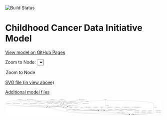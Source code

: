 <link rel='stylesheet' href="assets/style.css">
<link rel='stylesheet' href="https://unpkg.com/leaflet@1.5.1/dist/leaflet.css" integrity="sha512-xwE/Az9zrjBIphAcBb3F6JVqxf46+CDLwfLMHloNu6KEQCAWi6HcDUbeOfBIptF7tcCzusKFjFw2yuvEpDL9wQ==" crossorigin="">
<script type="text/javascript" src="https://code.jquery.com/jquery-3.2.1.min.js"></script>
<script type="text/javascript"  src="https://unpkg.com/leaflet@1.5.1/dist/leaflet.js"></script>
<script type="text/javascript" src="assets/actions.js"></script>

![Build Status](https://github.com/CBIIT/ccdi-model/actions/workflows/model-test-and-deploy.yml/badge.svg)

# Childhood Cancer Data Initiative Model

[View model on GitHub Pages](https://cbiit.github.io/ccdi-model/)



Zoom to Node: <select id="node_select">
  <option value="">Zoom to Node</option>
</select>
<div id="model"></div>

<p>
<a href="./model-desc/ccdi-model.svg">SVG file (in view above)</a>
<p>
<a href="./model-desc">Additional model files</a>
<div id='graph' style='display:off;'>
<svg width="3770pt" height="392pt"
 viewBox="0.00 0.00 3769.84 392.00" xmlns="http://www.w3.org/2000/svg" xmlns:xlink="http://www.w3.org/1999/xlink">
<g id="graph0" class="graph" transform="scale(1 1) rotate(0) translate(4 388)">
<title>Perl</title>
<polygon fill="#ffffff" stroke="transparent" points="-4,4 -4,-388 3765.8436,-388 3765.8436,4 -4,4"/>
<!-- sequencing_file -->
<g id="node1" class="node">
<title>sequencing_file</title>
<ellipse fill="none" stroke="#000000" cx="355.7514" cy="-366" rx="83.3857" ry="18"/>
<text text-anchor="middle" x="355.7514" y="-362.3" font-family="Times,serif" font-size="14.00" fill="#000000">sequencing_file</text>
</g>
<!-- sample -->
<g id="node3" class="node">
<title>sample</title>
<ellipse fill="none" stroke="#000000" cx="1354.7514" cy="-279" rx="44.393" ry="18"/>
<text text-anchor="middle" x="1354.7514" y="-275.3" font-family="Times,serif" font-size="14.00" fill="#000000">sample</text>
</g>
<!-- sequencing_file&#45;&gt;sample -->
<g id="edge7" class="edge">
<title>sequencing_file&#45;&gt;sample</title>
<path fill="none" stroke="#000000" d="M416.0043,-353.4891C426.5595,-351.5042 437.4568,-349.5861 447.7514,-348 576.8321,-328.1118 609.4898,-324.4501 739.7514,-315 863.2691,-306.0391 1174.6239,-317.5384 1296.7514,-297 1301.5666,-296.1902 1306.5378,-295.0843 1311.4509,-293.816"/>
<polygon fill="#000000" stroke="#000000" points="1312.7039,-297.0996 1321.3858,-291.0271 1310.8119,-290.3601 1312.7039,-297.0996"/>
<text text-anchor="middle" x="806.2514" y="-318.8" font-family="Times,serif" font-size="14.00" fill="#000000">of_sequencing_file</text>
</g>
<!-- cell_line -->
<g id="node11" class="node">
<title>cell_line</title>
<ellipse fill="none" stroke="#000000" cx="1446.7514" cy="-192" rx="49.2915" ry="18"/>
<text text-anchor="middle" x="1446.7514" y="-188.3" font-family="Times,serif" font-size="14.00" fill="#000000">cell_line</text>
</g>
<!-- sequencing_file&#45;&gt;cell_line -->
<g id="edge8" class="edge">
<title>sequencing_file&#45;&gt;cell_line</title>
<path fill="none" stroke="#000000" d="M360.0389,-347.8446C366.8549,-323.4451 382.6911,-280.8491 413.7514,-261 434.4155,-247.7946 1170.9888,-206.9369 1387.4852,-195.1894"/>
<polygon fill="#000000" stroke="#000000" points="1387.9022,-198.672 1397.6981,-194.6359 1387.5233,-191.6822 1387.9022,-198.672"/>
<text text-anchor="middle" x="480.2514" y="-275.3" font-family="Times,serif" font-size="14.00" fill="#000000">of_sequencing_file</text>
</g>
<!-- pdx -->
<g id="node20" class="node">
<title>pdx</title>
<ellipse fill="none" stroke="#000000" cx="1028.7514" cy="-192" rx="27.8951" ry="18"/>
<text text-anchor="middle" x="1028.7514" y="-188.3" font-family="Times,serif" font-size="14.00" fill="#000000">pdx</text>
</g>
<!-- sequencing_file&#45;&gt;pdx -->
<g id="edge9" class="edge">
<title>sequencing_file&#45;&gt;pdx</title>
<path fill="none" stroke="#000000" d="M274.754,-361.5076C182.6977,-354.5105 40.879,-337.3409 7.7514,-297 -2.4027,-284.6349 -2.7131,-273.1035 7.7514,-261 40.5231,-223.0955 808.6506,-198.4067 990.4374,-193.0825"/>
<polygon fill="#000000" stroke="#000000" points="990.6986,-196.5764 1000.5927,-192.7874 990.4952,-189.5794 990.6986,-196.5764"/>
<text text-anchor="middle" x="74.2514" y="-275.3" font-family="Times,serif" font-size="14.00" fill="#000000">of_sequencing_file</text>
</g>
<!-- study -->
<g id="node2" class="node">
<title>study</title>
<ellipse fill="none" stroke="#000000" cx="3023.7514" cy="-18" rx="36.2938" ry="18"/>
<text text-anchor="middle" x="3023.7514" y="-14.3" font-family="Times,serif" font-size="14.00" fill="#000000">study</text>
</g>
<!-- participant -->
<g id="node10" class="node">
<title>participant</title>
<ellipse fill="none" stroke="#000000" cx="2304.7514" cy="-105" rx="62.2891" ry="18"/>
<text text-anchor="middle" x="2304.7514" y="-101.3" font-family="Times,serif" font-size="14.00" fill="#000000">participant</text>
</g>
<!-- sample&#45;&gt;participant -->
<g id="edge32" class="edge">
<title>sample&#45;&gt;participant</title>
<path fill="none" stroke="#000000" d="M1386.0338,-266.2169C1391.8477,-264.2126 1397.9262,-262.3583 1403.7514,-261 1477.3141,-243.8474 1497.9538,-253.5357 1572.7514,-243 1656.7552,-231.1676 1685.4885,-249.1425 1760.7514,-210 1780.8262,-199.5596 1776.6491,-184.3875 1796.7514,-174 1874.4517,-133.8497 1904.1625,-153.3189 1990.7514,-141 2074.6299,-129.0667 2171.5541,-118.4322 2235.2738,-111.871"/>
<polygon fill="#000000" stroke="#000000" points="2236.0076,-115.3142 2245.599,-110.8135 2235.2944,-108.3506 2236.0076,-115.3142"/>
<text text-anchor="middle" x="1833.2514" y="-188.3" font-family="Times,serif" font-size="14.00" fill="#000000">of_sample</text>
</g>
<!-- sample&#45;&gt;cell_line -->
<g id="edge33" class="edge">
<title>sample&#45;&gt;cell_line</title>
<path fill="none" stroke="#000000" d="M1389.5893,-267.7121C1397.1916,-265.3824 1405.2166,-263.0244 1412.7514,-261 1447.529,-251.6563 1469.2936,-271.1503 1491.7514,-243 1499.7511,-232.9726 1492.8583,-222.2718 1482.2717,-213.2747"/>
<polygon fill="#000000" stroke="#000000" points="1484.154,-210.3097 1474.0703,-207.0586 1479.9257,-215.8884 1484.154,-210.3097"/>
<text text-anchor="middle" x="1532.2514" y="-231.8" font-family="Times,serif" font-size="14.00" fill="#000000">of_sample</text>
</g>
<!-- sample&#45;&gt;pdx -->
<g id="edge34" class="edge">
<title>sample&#45;&gt;pdx</title>
<path fill="none" stroke="#000000" d="M1319.9003,-267.7608C1312.2988,-265.4281 1304.2774,-263.0565 1296.7514,-261 1263.2667,-251.8503 1254.4178,-251.4565 1220.7514,-243 1165.9409,-229.2324 1102.6353,-212.1952 1064.1647,-201.7143"/>
<polygon fill="#000000" stroke="#000000" points="1065.0388,-198.3249 1054.4701,-199.0686 1063.1958,-205.0779 1065.0388,-198.3249"/>
<text text-anchor="middle" x="1257.2514" y="-231.8" font-family="Times,serif" font-size="14.00" fill="#000000">of_sample</text>
</g>
<!-- family_relationship -->
<g id="node4" class="node">
<title>family_relationship</title>
<ellipse fill="none" stroke="#000000" cx="1978.7514" cy="-192" rx="100.1823" ry="18"/>
<text text-anchor="middle" x="1978.7514" y="-188.3" font-family="Times,serif" font-size="14.00" fill="#000000">family_relationship</text>
</g>
<!-- family_relationship&#45;&gt;participant -->
<g id="edge15" class="edge">
<title>family_relationship&#45;&gt;participant</title>
<path fill="none" stroke="#000000" d="M1984.995,-173.9238C1989.9017,-162.5563 1997.9107,-148.6403 2009.7514,-141 2045.3605,-118.0231 2156.7415,-109.7107 2231.9871,-106.7038"/>
<polygon fill="#000000" stroke="#000000" points="2232.4918,-110.1874 2242.3531,-106.3138 2232.2285,-103.1923 2232.4918,-110.1874"/>
<text text-anchor="middle" x="2089.2514" y="-144.8" font-family="Times,serif" font-size="14.00" fill="#000000">of_family_relationship</text>
</g>
<!-- publication -->
<g id="node5" class="node">
<title>publication</title>
<ellipse fill="none" stroke="#000000" cx="2773.7514" cy="-105" rx="63.0888" ry="18"/>
<text text-anchor="middle" x="2773.7514" y="-101.3" font-family="Times,serif" font-size="14.00" fill="#000000">publication</text>
</g>
<!-- publication&#45;&gt;study -->
<g id="edge35" class="edge">
<title>publication&#45;&gt;study</title>
<path fill="none" stroke="#000000" d="M2768.7815,-86.8622C2766.9894,-76.0476 2767.0134,-62.7621 2774.7514,-54 2787.9691,-39.0329 2909.3524,-27.0796 2977.6302,-21.4712"/>
<polygon fill="#000000" stroke="#000000" points="2978.0176,-24.9514 2987.7035,-20.6581 2977.4543,-17.9741 2978.0176,-24.9514"/>
<text text-anchor="middle" x="2825.7514" y="-57.8" font-family="Times,serif" font-size="14.00" fill="#000000">of_publication</text>
</g>
<!-- radiology_file -->
<g id="node6" class="node">
<title>radiology_file</title>
<ellipse fill="none" stroke="#000000" cx="2170.7514" cy="-192" rx="73.387" ry="18"/>
<text text-anchor="middle" x="2170.7514" y="-188.3" font-family="Times,serif" font-size="14.00" fill="#000000">radiology_file</text>
</g>
<!-- radiology_file&#45;&gt;participant -->
<g id="edge10" class="edge">
<title>radiology_file&#45;&gt;participant</title>
<path fill="none" stroke="#000000" d="M2170.2619,-173.8568C2170.938,-163.0401 2173.6081,-149.7544 2181.7514,-141 2190.5194,-131.574 2216.4922,-123.3139 2242.3247,-117.0916"/>
<polygon fill="#000000" stroke="#000000" points="2243.2298,-120.4747 2252.1821,-114.8085 2241.6503,-113.6552 2243.2298,-120.4747"/>
<text text-anchor="middle" x="2240.7514" y="-144.8" font-family="Times,serif" font-size="14.00" fill="#000000">of_radiology_file</text>
</g>
<!-- clinical_measure_file -->
<g id="node7" class="node">
<title>clinical_measure_file</title>
<ellipse fill="none" stroke="#000000" cx="3152.7514" cy="-192" rx="108.5808" ry="18"/>
<text text-anchor="middle" x="3152.7514" y="-188.3" font-family="Times,serif" font-size="14.00" fill="#000000">clinical_measure_file</text>
</g>
<!-- clinical_measure_file&#45;&gt;study -->
<g id="edge14" class="edge">
<title>clinical_measure_file&#45;&gt;study</title>
<path fill="none" stroke="#000000" d="M3151.9812,-173.8121C3150.4736,-162.5487 3146.5606,-148.7922 3136.7514,-141 3095.3939,-108.1468 2935.6575,-161.7366 2899.7514,-123 2866.2024,-86.8064 2936.4177,-51.0444 2984.2428,-32.0271"/>
<polygon fill="#000000" stroke="#000000" points="2985.7049,-35.2143 2993.7672,-28.3404 2983.178,-28.6862 2985.7049,-35.2143"/>
<text text-anchor="middle" x="2985.7514" y="-101.3" font-family="Times,serif" font-size="14.00" fill="#000000">of_clinical_measure_file</text>
</g>
<!-- clinical_measure_file&#45;&gt;participant -->
<g id="edge13" class="edge">
<title>clinical_measure_file&#45;&gt;participant</title>
<path fill="none" stroke="#000000" d="M3072.5568,-179.8046C3030.7418,-172.8184 2984.3204,-163.8968 2964.7514,-156 2953.4341,-151.4331 2953.3467,-144.8063 2941.7514,-141 2915.3304,-132.327 2538.2977,-115.1048 2377.0478,-108.0858"/>
<polygon fill="#000000" stroke="#000000" points="2376.887,-104.5756 2366.7446,-107.6385 2376.5833,-111.5691 2376.887,-104.5756"/>
<text text-anchor="middle" x="3050.7514" y="-144.8" font-family="Times,serif" font-size="14.00" fill="#000000">of_clinical_measure_file</text>
</g>
<!-- study_funding -->
<g id="node8" class="node">
<title>study_funding</title>
<ellipse fill="none" stroke="#000000" cx="3157.7514" cy="-105" rx="77.1866" ry="18"/>
<text text-anchor="middle" x="3157.7514" y="-101.3" font-family="Times,serif" font-size="14.00" fill="#000000">study_funding</text>
</g>
<!-- study_funding&#45;&gt;study -->
<g id="edge2" class="edge">
<title>study_funding&#45;&gt;study</title>
<path fill="none" stroke="#000000" d="M3131.5967,-88.019C3109.4446,-73.6367 3077.6596,-53.0001 3054.3338,-37.8558"/>
<polygon fill="#000000" stroke="#000000" points="3056.1391,-34.8549 3045.8459,-32.3449 3052.3273,-40.726 3056.1391,-34.8549"/>
<text text-anchor="middle" x="3160.7514" y="-57.8" font-family="Times,serif" font-size="14.00" fill="#000000">of_study_funding</text>
</g>
<!-- study_admin -->
<g id="node9" class="node">
<title>study_admin</title>
<ellipse fill="none" stroke="#000000" cx="3323.7514" cy="-105" rx="70.3881" ry="18"/>
<text text-anchor="middle" x="3323.7514" y="-101.3" font-family="Times,serif" font-size="14.00" fill="#000000">study_admin</text>
</g>
<!-- study_admin&#45;&gt;study -->
<g id="edge42" class="edge">
<title>study_admin&#45;&gt;study</title>
<path fill="none" stroke="#000000" d="M3297.167,-88.1457C3278.2193,-76.8639 3251.7725,-62.5643 3226.7514,-54 3174.6164,-36.1551 3111.7709,-26.7536 3069.9519,-22.0939"/>
<polygon fill="#000000" stroke="#000000" points="3070.1074,-18.5907 3059.7923,-21.0092 3069.3642,-25.5512 3070.1074,-18.5907"/>
<text text-anchor="middle" x="3316.2514" y="-57.8" font-family="Times,serif" font-size="14.00" fill="#000000">of_study_admin</text>
</g>
<!-- participant&#45;&gt;study -->
<g id="edge1" class="edge">
<title>participant&#45;&gt;study</title>
<path fill="none" stroke="#000000" d="M2359.8526,-96.4153C2430.0691,-85.645 2555.24,-67.0128 2662.7514,-54 2775.7539,-40.3226 2909.1174,-28.0152 2977.7782,-21.9598"/>
<polygon fill="#000000" stroke="#000000" points="2978.1737,-25.4387 2987.8292,-21.0774 2977.5614,-18.4655 2978.1737,-25.4387"/>
<text text-anchor="middle" x="2713.2514" y="-57.8" font-family="Times,serif" font-size="14.00" fill="#000000">of_participant</text>
</g>
<!-- cell_line&#45;&gt;study -->
<g id="edge30" class="edge">
<title>cell_line&#45;&gt;study</title>
<path fill="none" stroke="#000000" d="M1451.1307,-173.8443C1454.8841,-162.4431 1461.52,-148.5196 1472.7514,-141 1672.2749,-7.4164 2310.3723,-72.7587 2549.7514,-54 2706.5309,-41.7141 2892.5337,-27.7723 2977.3918,-21.4467"/>
<polygon fill="#000000" stroke="#000000" points="2977.7602,-24.9291 2987.4725,-20.6957 2977.2401,-17.9484 2977.7602,-24.9291"/>
<text text-anchor="middle" x="1657.2514" y="-101.3" font-family="Times,serif" font-size="14.00" fill="#000000">of_cell_line</text>
</g>
<!-- cell_line&#45;&gt;sample -->
<g id="edge29" class="edge">
<title>cell_line&#45;&gt;sample</title>
<path fill="none" stroke="#000000" d="M1428.7534,-209.0198C1414.9006,-222.1198 1395.5788,-240.3915 1380.1523,-254.9796"/>
<polygon fill="#000000" stroke="#000000" points="1377.3509,-252.8116 1372.4899,-262.2255 1382.1605,-257.8976 1377.3509,-252.8116"/>
<text text-anchor="middle" x="1447.2514" y="-231.8" font-family="Times,serif" font-size="14.00" fill="#000000">of_cell_line</text>
</g>
<!-- cell_line&#45;&gt;participant -->
<g id="edge31" class="edge">
<title>cell_line&#45;&gt;participant</title>
<path fill="none" stroke="#000000" d="M1458.7944,-174.429C1467.9603,-162.658 1481.709,-148.0679 1497.7514,-141 1531.0288,-126.3388 2040.2257,-111.8008 2232.2305,-106.8124"/>
<polygon fill="#000000" stroke="#000000" points="2232.5953,-110.3042 2242.5014,-106.5468 2232.4143,-103.3066 2232.5953,-110.3042"/>
<text text-anchor="middle" x="1538.2514" y="-144.8" font-family="Times,serif" font-size="14.00" fill="#000000">of_cell_line</text>
</g>
<!-- cytogenomic_file -->
<g id="node12" class="node">
<title>cytogenomic_file</title>
<ellipse fill="none" stroke="#000000" cx="1130.7514" cy="-366" rx="89.8845" ry="18"/>
<text text-anchor="middle" x="1130.7514" y="-362.3" font-family="Times,serif" font-size="14.00" fill="#000000">cytogenomic_file</text>
</g>
<!-- cytogenomic_file&#45;&gt;sample -->
<g id="edge6" class="edge">
<title>cytogenomic_file&#45;&gt;sample</title>
<path fill="none" stroke="#000000" d="M1152.364,-348.3828C1167.129,-337.2091 1187.601,-323.3366 1207.7514,-315 1245.0424,-299.572 1257.6519,-306.9936 1296.7514,-297 1301.1805,-295.8679 1305.7731,-294.603 1310.3467,-293.2827"/>
<polygon fill="#000000" stroke="#000000" points="1311.6716,-296.5402 1320.2582,-290.3338 1309.6753,-289.8309 1311.6716,-296.5402"/>
<text text-anchor="middle" x="1279.2514" y="-318.8" font-family="Times,serif" font-size="14.00" fill="#000000">of_cytogenomic_file</text>
</g>
<!-- cytogenomic_file&#45;&gt;cell_line -->
<g id="edge4" class="edge">
<title>cytogenomic_file&#45;&gt;cell_line</title>
<path fill="none" stroke="#000000" d="M1129.1546,-347.5523C1127.6807,-317.5834 1129.6481,-258.5996 1163.7514,-228 1180.1124,-213.3198 1309.8779,-201.6877 1387.8937,-195.9359"/>
<polygon fill="#000000" stroke="#000000" points="1388.3537,-199.4118 1398.0741,-195.197 1387.8469,-192.4302 1388.3537,-199.4118"/>
<text text-anchor="middle" x="1212.2514" y="-275.3" font-family="Times,serif" font-size="14.00" fill="#000000">of_cytogenomic_file</text>
</g>
<!-- cytogenomic_file&#45;&gt;pdx -->
<g id="edge5" class="edge">
<title>cytogenomic_file&#45;&gt;pdx</title>
<path fill="none" stroke="#000000" d="M1041.0773,-364.3565C927.7253,-361.3325 744.7369,-352.9236 723.7514,-330 693.6118,-297.0768 743.0031,-325.3605 780.7514,-297 810.2183,-274.8613 795.9136,-248.1854 826.7514,-228 853.1712,-210.7064 939.8753,-200.1001 990.6965,-195.2126"/>
<polygon fill="#000000" stroke="#000000" points="991.0261,-198.6972 1000.6579,-194.2836 990.376,-191.7274 991.0261,-198.6972"/>
<text text-anchor="middle" x="875.2514" y="-275.3" font-family="Times,serif" font-size="14.00" fill="#000000">of_cytogenomic_file</text>
</g>
<!-- exposure -->
<g id="node13" class="node">
<title>exposure</title>
<ellipse fill="none" stroke="#000000" cx="2315.7514" cy="-192" rx="53.0913" ry="18"/>
<text text-anchor="middle" x="2315.7514" y="-188.3" font-family="Times,serif" font-size="14.00" fill="#000000">exposure</text>
</g>
<!-- exposure&#45;&gt;participant -->
<g id="edge11" class="edge">
<title>exposure&#45;&gt;participant</title>
<path fill="none" stroke="#000000" d="M2309.7613,-173.8765C2308.1498,-168.215 2306.6153,-161.9049 2305.7514,-156 2304.6709,-148.6148 2304.1934,-140.5645 2304.0391,-133.0876"/>
<polygon fill="#000000" stroke="#000000" points="2307.539,-133.0171 2304.0068,-123.0284 2300.539,-133.0396 2307.539,-133.0171"/>
<text text-anchor="middle" x="2349.2514" y="-144.8" font-family="Times,serif" font-size="14.00" fill="#000000">of_exposure</text>
</g>
<!-- medical_history -->
<g id="node14" class="node">
<title>medical_history</title>
<ellipse fill="none" stroke="#000000" cx="2509.7514" cy="-192" rx="85.2851" ry="18"/>
<text text-anchor="middle" x="2509.7514" y="-188.3" font-family="Times,serif" font-size="14.00" fill="#000000">medical_history</text>
</g>
<!-- medical_history&#45;&gt;participant -->
<g id="edge3" class="edge">
<title>medical_history&#45;&gt;participant</title>
<path fill="none" stroke="#000000" d="M2479.3751,-175.1424C2468.7072,-169.1615 2456.6636,-162.3411 2445.7514,-156 2434.5479,-149.4897 2432.5793,-146.2916 2420.7514,-141 2402.0658,-132.6405 2380.8708,-125.4442 2361.7566,-119.731"/>
<polygon fill="#000000" stroke="#000000" points="2362.5551,-116.3181 2351.9751,-116.8802 2360.5964,-123.0385 2362.5551,-116.3181"/>
<text text-anchor="middle" x="2513.7514" y="-144.8" font-family="Times,serif" font-size="14.00" fill="#000000">of_medical_history</text>
</g>
<!-- pathology_file -->
<g id="node15" class="node">
<title>pathology_file</title>
<ellipse fill="none" stroke="#000000" cx="1354.7514" cy="-366" rx="76.0865" ry="18"/>
<text text-anchor="middle" x="1354.7514" y="-362.3" font-family="Times,serif" font-size="14.00" fill="#000000">pathology_file</text>
</g>
<!-- pathology_file&#45;&gt;sample -->
<g id="edge21" class="edge">
<title>pathology_file&#45;&gt;sample</title>
<path fill="none" stroke="#000000" d="M1354.7514,-347.9735C1354.7514,-336.1918 1354.7514,-320.5607 1354.7514,-307.1581"/>
<polygon fill="#000000" stroke="#000000" points="1358.2515,-307.0033 1354.7514,-297.0034 1351.2515,-307.0034 1358.2515,-307.0033"/>
<text text-anchor="middle" x="1415.7514" y="-318.8" font-family="Times,serif" font-size="14.00" fill="#000000">of_pathology_file</text>
</g>
<!-- pathology_file&#45;&gt;cell_line -->
<g id="edge20" class="edge">
<title>pathology_file&#45;&gt;cell_line</title>
<path fill="none" stroke="#000000" d="M1407.9432,-353.0209C1429.9085,-346.9986 1455.4071,-339.1396 1477.7514,-330 1490.8182,-324.6552 1492.3632,-319.4795 1505.7514,-315 1530.4897,-306.7229 1604.7786,-316.8096 1621.7514,-297 1632.1616,-284.8498 1629.268,-275.1245 1621.7514,-261 1595.1025,-210.9239 1559.2701,-225.668 1504.7514,-210 1501.1985,-208.9789 1497.5308,-207.8999 1493.8464,-206.798"/>
<polygon fill="#000000" stroke="#000000" points="1494.7073,-203.4017 1484.122,-203.8515 1492.6774,-210.101 1494.7073,-203.4017"/>
<text text-anchor="middle" x="1689.7514" y="-275.3" font-family="Times,serif" font-size="14.00" fill="#000000">of_pathology_file</text>
</g>
<!-- pathology_file&#45;&gt;pdx -->
<g id="edge19" class="edge">
<title>pathology_file&#45;&gt;pdx</title>
<path fill="none" stroke="#000000" d="M1290.9267,-356.1076C1256.9261,-350.067 1214.6253,-341.3145 1177.7514,-330 1161.1806,-324.9154 1158.4878,-319.5095 1141.7514,-315 1112.3154,-307.0688 1025.8442,-319.9273 1005.7514,-297 986.5325,-275.0698 999.3444,-240.7918 1012.2453,-217.4101"/>
<polygon fill="#000000" stroke="#000000" points="1015.294,-219.13 1017.3128,-208.7292 1009.2487,-215.6009 1015.294,-219.13"/>
<text text-anchor="middle" x="1066.7514" y="-275.3" font-family="Times,serif" font-size="14.00" fill="#000000">of_pathology_file</text>
</g>
<!-- study_arm -->
<g id="node16" class="node">
<title>study_arm</title>
<ellipse fill="none" stroke="#000000" cx="3471.7514" cy="-105" rx="59.5901" ry="18"/>
<text text-anchor="middle" x="3471.7514" y="-101.3" font-family="Times,serif" font-size="14.00" fill="#000000">study_arm</text>
</g>
<!-- study_arm&#45;&gt;study -->
<g id="edge28" class="edge">
<title>study_arm&#45;&gt;study</title>
<path fill="none" stroke="#000000" d="M3447.5238,-88.5434C3428.99,-76.8329 3402.3469,-61.838 3376.7514,-54 3320.6176,-36.8104 3152.3962,-25.2616 3070.1068,-20.4826"/>
<polygon fill="#000000" stroke="#000000" points="3070.2189,-16.9834 3060.0354,-19.9066 3069.8192,-23.972 3070.2189,-16.9834"/>
<text text-anchor="middle" x="3460.2514" y="-57.8" font-family="Times,serif" font-size="14.00" fill="#000000">of_study_arm</text>
</g>
<!-- molecular_test -->
<g id="node17" class="node">
<title>molecular_test</title>
<ellipse fill="none" stroke="#000000" cx="2692.7514" cy="-192" rx="79.8859" ry="18"/>
<text text-anchor="middle" x="2692.7514" y="-188.3" font-family="Times,serif" font-size="14.00" fill="#000000">molecular_test</text>
</g>
<!-- molecular_test&#45;&gt;participant -->
<g id="edge22" class="edge">
<title>molecular_test&#45;&gt;participant</title>
<path fill="none" stroke="#000000" d="M2650.3828,-176.5531C2635.662,-170.6951 2619.2228,-163.5913 2604.7514,-156 2593.944,-150.3308 2593.2005,-145.2256 2581.7514,-141 2545.0018,-127.4364 2444.3194,-116.655 2375.0324,-110.5459"/>
<polygon fill="#000000" stroke="#000000" points="2375.3143,-107.0573 2365.0489,-109.6787 2374.7085,-114.031 2375.3143,-107.0573"/>
<text text-anchor="middle" x="2668.7514" y="-144.8" font-family="Times,serif" font-size="14.00" fill="#000000">of_molecular_test</text>
</g>
<!-- therapeutic_procedure -->
<g id="node18" class="node">
<title>therapeutic_procedure</title>
<ellipse fill="none" stroke="#000000" cx="2908.7514" cy="-192" rx="117.7793" ry="18"/>
<text text-anchor="middle" x="2908.7514" y="-188.3" font-family="Times,serif" font-size="14.00" fill="#000000">therapeutic_procedure</text>
</g>
<!-- therapeutic_procedure&#45;&gt;participant -->
<g id="edge23" class="edge">
<title>therapeutic_procedure&#45;&gt;participant</title>
<path fill="none" stroke="#000000" d="M2828.8495,-178.6817C2804.796,-173.2276 2778.7049,-165.8265 2755.7514,-156 2744.5322,-151.197 2744.2933,-144.9651 2732.7514,-141 2669.0232,-119.1068 2481.9566,-110.1832 2377.4642,-106.8284"/>
<polygon fill="#000000" stroke="#000000" points="2377.4121,-103.3252 2367.3078,-106.5115 2377.1938,-110.3218 2377.4121,-103.3252"/>
<text text-anchor="middle" x="2848.7514" y="-144.8" font-family="Times,serif" font-size="14.00" fill="#000000">of_therapeutic_procedure</text>
</g>
<!-- single_cell_sequencing_file -->
<g id="node19" class="node">
<title>single_cell_sequencing_file</title>
<ellipse fill="none" stroke="#000000" cx="594.7514" cy="-366" rx="137.5759" ry="18"/>
<text text-anchor="middle" x="594.7514" y="-362.3" font-family="Times,serif" font-size="14.00" fill="#000000">single_cell_sequencing_file</text>
</g>
<!-- single_cell_sequencing_file&#45;&gt;sample -->
<g id="edge26" class="edge">
<title>single_cell_sequencing_file&#45;&gt;sample</title>
<path fill="none" stroke="#000000" d="M698.0563,-354.0611C751.4899,-347.5697 817.7181,-339.0332 876.7514,-330 914.2389,-324.2637 923.0785,-319.356 960.7514,-315 1109.3091,-297.8229 1149.5462,-323.3643 1296.7514,-297 1301.5577,-296.1392 1306.5233,-295.0007 1311.4331,-293.7133"/>
<polygon fill="#000000" stroke="#000000" points="1312.6953,-296.9936 1321.3641,-290.9025 1310.7889,-290.2582 1312.6953,-296.9936"/>
<text text-anchor="middle" x="1069.2514" y="-318.8" font-family="Times,serif" font-size="14.00" fill="#000000">of_single_cell_sequencing_file</text>
</g>
<!-- single_cell_sequencing_file&#45;&gt;cell_line -->
<g id="edge25" class="edge">
<title>single_cell_sequencing_file&#45;&gt;cell_line</title>
<path fill="none" stroke="#000000" d="M579.2132,-348.0647C561.2148,-325.0803 536.7961,-285.3089 559.7514,-261 583.7445,-235.5921 838.8983,-245.5494 873.7514,-243 1062.2568,-229.2114 1285.2006,-207.9378 1388.6458,-197.7814"/>
<polygon fill="#000000" stroke="#000000" points="1389.2655,-201.2374 1398.8748,-196.7751 1388.5801,-194.2711 1389.2655,-201.2374"/>
<text text-anchor="middle" x="668.2514" y="-275.3" font-family="Times,serif" font-size="14.00" fill="#000000">of_single_cell_sequencing_file</text>
</g>
<!-- single_cell_sequencing_file&#45;&gt;pdx -->
<g id="edge24" class="edge">
<title>single_cell_sequencing_file&#45;&gt;pdx</title>
<path fill="none" stroke="#000000" d="M494.1821,-353.67C366.9349,-337.5852 162.8577,-309.9701 151.7514,-297 141.3446,-284.8468 140.8904,-272.749 151.7514,-261 180.6633,-229.724 825.26,-200.5563 990.4561,-193.5761"/>
<polygon fill="#000000" stroke="#000000" points="990.7881,-197.0654 1000.6324,-193.1487 990.4943,-190.0715 990.7881,-197.0654"/>
<text text-anchor="middle" x="260.2514" y="-275.3" font-family="Times,serif" font-size="14.00" fill="#000000">of_single_cell_sequencing_file</text>
</g>
<!-- pdx&#45;&gt;study -->
<g id="edge16" class="edge">
<title>pdx&#45;&gt;study</title>
<path fill="none" stroke="#000000" d="M1054.696,-184.5188C1121.2613,-165.5758 1303.7651,-115.2214 1458.7514,-87 1578.5567,-65.1847 1609.3119,-63.0377 1730.7514,-54 1980.3255,-35.4264 2775.4547,-21.9058 2976.9755,-18.7189"/>
<polygon fill="#000000" stroke="#000000" points="2977.2724,-22.2147 2987.2161,-18.5577 2977.1622,-15.2156 2977.2724,-22.2147"/>
<text text-anchor="middle" x="1482.7514" y="-101.3" font-family="Times,serif" font-size="14.00" fill="#000000">of_pdx</text>
</g>
<!-- pdx&#45;&gt;sample -->
<g id="edge17" class="edge">
<title>pdx&#45;&gt;sample</title>
<path fill="none" stroke="#000000" d="M1056.9387,-193.6727C1116.9382,-197.5703 1255.2728,-208.4429 1297.7514,-228 1311.2077,-234.1953 1323.7609,-244.6765 1333.6425,-254.5315"/>
<polygon fill="#000000" stroke="#000000" points="1331.21,-257.0521 1340.6489,-261.8643 1336.2711,-252.2162 1331.21,-257.0521"/>
<text text-anchor="middle" x="1344.7514" y="-231.8" font-family="Times,serif" font-size="14.00" fill="#000000">of_pdx</text>
</g>
<!-- diagnosis -->
<g id="node21" class="node">
<title>diagnosis</title>
<ellipse fill="none" stroke="#000000" cx="1568.7514" cy="-192" rx="54.6905" ry="18"/>
<text text-anchor="middle" x="1568.7514" y="-188.3" font-family="Times,serif" font-size="14.00" fill="#000000">diagnosis</text>
</g>
<!-- diagnosis&#45;&gt;participant -->
<g id="edge18" class="edge">
<title>diagnosis&#45;&gt;participant</title>
<path fill="none" stroke="#000000" d="M1573.6758,-173.9481C1577.8307,-162.4371 1585.0251,-148.3478 1596.7514,-141 1623.3537,-124.3307 2057.3978,-111.3621 2232.4294,-106.7859"/>
<polygon fill="#000000" stroke="#000000" points="2232.6701,-110.2809 2242.5759,-106.5224 2232.4884,-103.2833 2232.6701,-110.2809"/>
<text text-anchor="middle" x="1641.2514" y="-144.8" font-family="Times,serif" font-size="14.00" fill="#000000">of_diagnosis</text>
</g>
<!-- follow_up -->
<g id="node22" class="node">
<title>follow_up</title>
<ellipse fill="none" stroke="#000000" cx="1696.7514" cy="-192" rx="55.4913" ry="18"/>
<text text-anchor="middle" x="1696.7514" y="-188.3" font-family="Times,serif" font-size="14.00" fill="#000000">follow_up</text>
</g>
<!-- follow_up&#45;&gt;participant -->
<g id="edge27" class="edge">
<title>follow_up&#45;&gt;participant</title>
<path fill="none" stroke="#000000" d="M1691.109,-173.6813C1688.9855,-162.7986 1688.735,-149.505 1696.7514,-141 1714.8704,-121.7764 2075.2792,-110.6266 2232.4757,-106.661"/>
<polygon fill="#000000" stroke="#000000" points="2232.6208,-110.1585 2242.5304,-106.4101 2232.4461,-103.1607 2232.6208,-110.1585"/>
<text text-anchor="middle" x="1741.7514" y="-144.8" font-family="Times,serif" font-size="14.00" fill="#000000">of_follow_up</text>
</g>
<!-- methylation_array_file -->
<g id="node23" class="node">
<title>methylation_array_file</title>
<ellipse fill="none" stroke="#000000" cx="1830.7514" cy="-366" rx="115.8798" ry="18"/>
<text text-anchor="middle" x="1830.7514" y="-362.3" font-family="Times,serif" font-size="14.00" fill="#000000">methylation_array_file</text>
</g>
<!-- methylation_array_file&#45;&gt;sample -->
<g id="edge38" class="edge">
<title>methylation_array_file&#45;&gt;sample</title>
<path fill="none" stroke="#000000" d="M1724.344,-358.8057C1665.3384,-353.479 1590.9293,-344.549 1525.7514,-330 1505.1759,-325.4071 1500.9514,-321.0337 1480.7514,-315 1450.796,-306.0524 1442.7983,-305.6351 1412.7514,-297 1408.4163,-295.7542 1403.9104,-294.422 1399.4118,-293.0672"/>
<polygon fill="#000000" stroke="#000000" points="1400.2303,-289.6578 1389.6443,-290.0899 1398.1892,-296.3537 1400.2303,-289.6578"/>
<text text-anchor="middle" x="1617.2514" y="-318.8" font-family="Times,serif" font-size="14.00" fill="#000000">of_methylation_array_file</text>
</g>
<!-- methylation_array_file&#45;&gt;cell_line -->
<g id="edge36" class="edge">
<title>methylation_array_file&#45;&gt;cell_line</title>
<path fill="none" stroke="#000000" d="M1840.6724,-347.6181C1844.7214,-337.484 1847.2994,-324.9735 1841.7514,-315 1819.628,-275.2298 1796.7966,-278.4157 1754.7514,-261 1649.9839,-217.6039 1615.1052,-236.1054 1504.7514,-210 1500.9359,-209.0974 1497.0051,-208.0772 1493.0729,-206.9926"/>
<polygon fill="#000000" stroke="#000000" points="1493.9387,-203.5998 1483.3606,-204.1944 1492.0007,-210.3262 1493.9387,-203.5998"/>
<text text-anchor="middle" x="1920.2514" y="-275.3" font-family="Times,serif" font-size="14.00" fill="#000000">of_methylation_array_file</text>
</g>
<!-- methylation_array_file&#45;&gt;pdx -->
<g id="edge37" class="edge">
<title>methylation_array_file&#45;&gt;pdx</title>
<path fill="none" stroke="#000000" d="M1830.8108,-347.7809C1829.7926,-336.5047 1826.4286,-322.7457 1816.7514,-315 1783.5776,-288.4476 1472.2991,-316.8922 1434.7514,-297 1417.0783,-287.6371 1421.0761,-275.9148 1407.7514,-261 1393.5075,-245.0564 1392.1835,-236.9151 1372.7514,-228 1319.1259,-203.3976 1145.1353,-195.3532 1067.1629,-192.943"/>
<polygon fill="#000000" stroke="#000000" points="1066.9189,-189.4344 1056.8204,-192.6391 1066.7133,-196.4314 1066.9189,-189.4344"/>
<text text-anchor="middle" x="1526.2514" y="-275.3" font-family="Times,serif" font-size="14.00" fill="#000000">of_methylation_array_file</text>
</g>
<!-- synonym -->
<g id="node24" class="node">
<title>synonym</title>
<ellipse fill="none" stroke="#000000" cx="2396.7514" cy="-366" rx="51.9908" ry="18"/>
<text text-anchor="middle" x="2396.7514" y="-362.3" font-family="Times,serif" font-size="14.00" fill="#000000">synonym</text>
</g>
<!-- synonym&#45;&gt;study -->
<g id="edge41" class="edge">
<title>synonym&#45;&gt;study</title>
<path fill="none" stroke="#000000" d="M2448.9824,-364.867C2675.2822,-359.6209 3559.7514,-335.5029 3559.7514,-279 3559.7514,-279 3559.7514,-279 3559.7514,-105 3559.7514,-74.1759 3540.509,-67.403 3512.7514,-54 3473.5854,-35.0884 3185.3066,-23.4285 3070.6194,-19.4946"/>
<polygon fill="#000000" stroke="#000000" points="3070.5114,-15.989 3060.3987,-19.1487 3070.2746,-22.985 3070.5114,-15.989"/>
<text text-anchor="middle" x="3602.2514" y="-188.3" font-family="Times,serif" font-size="14.00" fill="#000000">of_synonym</text>
</g>
<!-- synonym&#45;&gt;sample -->
<g id="edge40" class="edge">
<title>synonym&#45;&gt;sample</title>
<path fill="none" stroke="#000000" d="M2345.8446,-361.9943C2231.8091,-353.0722 1947.1549,-331.0842 1708.7514,-315 1577.2517,-306.1282 1542.401,-320.7032 1412.7514,-297 1407.9482,-296.1219 1402.9846,-294.9723 1398.076,-293.6784"/>
<polygon fill="#000000" stroke="#000000" points="1398.722,-290.2235 1388.1463,-290.8601 1396.8107,-296.9576 1398.722,-290.2235"/>
<text text-anchor="middle" x="1959.2514" y="-318.8" font-family="Times,serif" font-size="14.00" fill="#000000">of_synonym</text>
</g>
<!-- synonym&#45;&gt;participant -->
<g id="edge39" class="edge">
<title>synonym&#45;&gt;participant</title>
<path fill="none" stroke="#000000" d="M2398.9157,-347.7503C2404.1639,-300.2744 2415.5324,-174.2898 2392.7514,-141 2386.1902,-131.4121 2376.585,-124.3752 2366.1056,-119.2111"/>
<polygon fill="#000000" stroke="#000000" points="2367.2925,-115.9108 2356.7259,-115.1381 2364.5044,-122.3316 2367.2925,-115.9108"/>
<text text-anchor="middle" x="2448.2514" y="-231.8" font-family="Times,serif" font-size="14.00" fill="#000000">of_synonym</text>
</g>
<!-- study_personnel -->
<g id="node25" class="node">
<title>study_personnel</title>
<ellipse fill="none" stroke="#000000" cx="3674.7514" cy="-105" rx="87.1846" ry="18"/>
<text text-anchor="middle" x="3674.7514" y="-101.3" font-family="Times,serif" font-size="14.00" fill="#000000">study_personnel</text>
</g>
<!-- study_personnel&#45;&gt;study -->
<g id="edge12" class="edge">
<title>study_personnel&#45;&gt;study</title>
<path fill="none" stroke="#000000" d="M3648.0941,-87.787C3628.3966,-76.0243 3600.4709,-61.2937 3573.7514,-54 3479.5334,-28.281 3185.8772,-20.6884 3070.7402,-18.6674"/>
<polygon fill="#000000" stroke="#000000" points="3070.5482,-15.1637 3060.4904,-18.494 3070.4298,-22.1627 3070.5482,-15.1637"/>
<text text-anchor="middle" x="3680.2514" y="-57.8" font-family="Times,serif" font-size="14.00" fill="#000000">of_study_personnel</text>
</g>
</g>
</svg>
</div>
